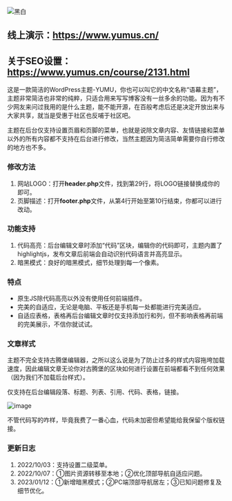![黑白](https://user-images.githubusercontent.com/64707090/212085429-902f45db-e774-43c3-b526-38582f3528ef.jpg)

## 线上演示：https://www.yumus.cn/

## 关于SEO设置：https://www.yumus.cn/course/2131.html

这是一款简洁的WordPress主题-YUMU，你也可以叫它的中文名称“语幕主题”，主题非常简洁也非常的纯粹，只适合用来写写博客没有一丝多余的功能。因为有不少网友来问过我用的是什么主题，能不能开源，在百般考虑后还是决定开放出来与大家共享，就当是受惠于社区也反哺于社区吧。

主题在后台仅支持设置页眉和页脚的菜单，也就是说除文章内容、友情链接和菜单以外的所有内容都不支持在后台进行修改，当然主题因为简洁简单需要你自行修改的地方也不多。

### 修改方法

1.  网站LOGO：打开**header.php**文件，找到第29行，将LOGO链接替换成你的即可。
2.  页脚描述：打开**footer.php**文件，从第4行开始至第10行结束，你都可以进行改动。

### 功能支持

1.  代码高亮：后台编辑文章时添加“代码”区块，编辑你的代码即可，主题内置了highlightjs，发布文章后前端会自动识别代码语言并高亮显示。
2.  暗黑模式：良好的暗黑模式，细节处理到每一个像素。

### 特点

*   原生JS除代码高亮以外没有使用任何前端插件。
*   完美的自适应，无论是电脑、平板还是手机每一处都能进行完美适应。
*   自适应表格，表格再后台编辑文章时仅支持添加行和列，但不影响表格再前端的完美展示，不信你就试试。

### 文章样式

主题不完全支持古腾堡编辑器，之所以这么说是为了防止过多的样式内容拖垮加载速度，因此编辑文章无论你对古腾堡的区块如何进行设置在前端都看不到任何效果（因为我们不加载后台样式）。

仅支持在后台编辑段落、标题、列表、引用、代码、表格，链接。

![image](https://user-images.githubusercontent.com/64707090/200598521-6451e026-cade-4f6e-bab3-f6906623db5a.png)


不管代码写的咋样，毕竟我费了一番心血，代码未加密但希望能给我保留个版权链接。

### 更新日志

1.  2022/10/03：支持设置二级菜单。
2.  2022/10/07：①图片资源转移至本地；②优化顶部导航自适应问题。
3.  2023/01/12：①新增暗黑模式；②PC端顶部导航居左；③已知问题修复及细节优化。

